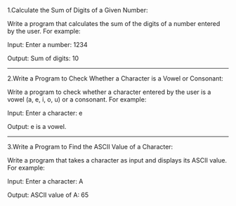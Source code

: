 1.Calculate the Sum of Digits of a Given Number:

Write a program that calculates the sum of the digits of a number entered by the user. For example:

Input: Enter a number: 1234

Output: Sum of digits: 10

________________________________________________________________________________________________________________________

2.Write a Program to Check Whether a Character is a Vowel or Consonant:

Write a program to check whether a character entered by the user is a vowel (a, e, i, o, u) or a consonant. For example:

Input: Enter a character: e

Output: e is a vowel.

__________________________________________________________________________________________________________________________

3.Write a Program to Find the ASCII Value of a Character:

Write a program that takes a character as input and displays its ASCII value. For example:

Input: Enter a character: A

Output: ASCII value of A: 65